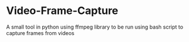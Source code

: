 # Video-Frame-Capture
A small tool in python using ffmpeg library to be run using bash script to capture frames from videos 
